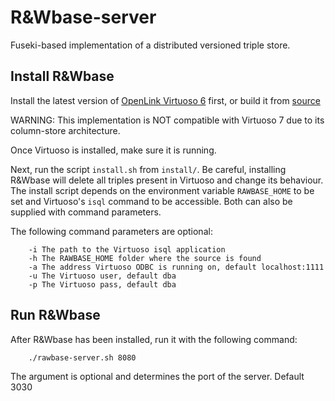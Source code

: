 R&Wbase-server
==============

Fuseki-based implementation of a distributed versioned triple store.

Install R&Wbase
----------------
Install the latest version of [OpenLink Virtuoso 6](https://github.com/openlink/virtuoso-opensource) first, or build it from [source](http://virtuoso.openlinksw.com/dataspace/doc/dav/wiki/Main/VOSMake) 

WARNING: This implementation is NOT compatible with Virtuoso 7 due to its column-store architecture.

Once Virtuoso is installed, make sure it is running.

Next, run the script `install.sh` from `install/`. Be careful, installing R&Wbase will delete all triples present in Virtuoso and change its behaviour.
The install script depends on the environment variable `RAWBASE_HOME` to be set and Virtuoso's `isql` command to be accessible. Both can also be supplied with command parameters.

The following command parameters are optional:
```
    -i The path to the Virtuoso isql application
    -h The RAWBASE_HOME folder where the source is found
    -a The address Virtuoso ODBC is running on, default localhost:1111
    -u The Virtuoso user, default dba
    -p The Virtuoso pass, default dba
```

Run R&Wbase
----------------

After R&Wbase has been installed, run it with the following command:
```
    ./rawbase-server.sh 8080
```
The argument is optional and determines the port of the server. Default 3030